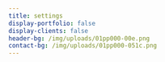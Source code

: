 ```yaml
---
title: settings
display-portfolio: false
display-clients: false
header-bg: /img/uploads/01pp000-00e.png
contact-bg: /img/uploads/01pp000-051c.png
---
```


